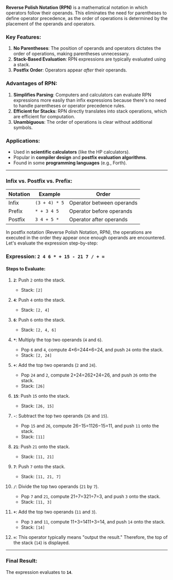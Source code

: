 **Reverse Polish Notation (RPN)** is a mathematical notation in which operators follow their operands. This eliminates the need for parentheses to define operator precedence, as the order of operations is determined by the placement of the operands and operators.

### Key Features:
1. **No Parentheses**: The position of operands and operators dictates the order of operations, making parentheses unnecessary.
2. **Stack-Based Evaluation**: RPN expressions are typically evaluated using a stack.
3. **Postfix Order**: Operators appear _after_ their operands.

### Advantages of RPN:
1. **Simplifies Parsing**: Computers and calculators can evaluate RPN expressions more easily than infix expressions because there's no need to handle parentheses or operator precedence rules.
2. **Efficient for Stacks**: RPN directly translates into stack operations, which are efficient for computation.
3. **Unambiguous**: The order of operations is clear without additional symbols.

### Applications:
- Used in **scientific calculators** (like the HP calculators).
- Popular in **compiler design** and **postfix evaluation algorithms**.
- Found in some **programming languages** (e.g., Forth).

---

### Infix vs. Postfix vs. Prefix:

|**Notation**|**Example**|**Order**|
|---|---|---|
|Infix|`(3 + 4) * 5`|Operator between operands|
|Prefix|`* + 3 4 5`|Operator before operands|
|Postfix|`3 4 + 5 *`|Operator after operands|



In postfix notation (Reverse Polish Notation, RPN), the operations are executed in the order they appear once enough operands are encountered. Let's evaluate the expression step-by-step:

### Expression: `2 4 6 * + 15 - 21 7 / + =`

#### Steps to Evaluate:

1. **`2`**: Push `2` onto the stack.
    
    - Stack: `[2]`
2. **`4`**: Push `4` onto the stack.
    
    - Stack: `[2, 4]`
3. **`6`**: Push `6` onto the stack.
    
    - Stack: `[2, 4, 6]`
4. **`*`**: Multiply the top two operands (`4` and `6`).
    
    - Pop `6` and `4`, compute 4×6=244×6=24, and push `24` onto the stack.
    - Stack: `[2, 24]`
5. **`+`**: Add the top two operands (`2` and `24`).
    
    - Pop `24` and `2`, compute 2+24=262+24=26, and push `26` onto the stack.
    - Stack: `[26]`
6. **`15`**: Push `15` onto the stack.
    
    - Stack: `[26, 15]`
7. **`-`**: Subtract the top two operands (`26` and `15`).
    
    - Pop `15` and `26`, compute 26−15=1126−15=11, and push `11` onto the stack.
    - Stack: `[11]`
8. **`21`**: Push `21` onto the stack.
    
    - Stack: `[11, 21]`
9. **`7`**: Push `7` onto the stack.
    
    - Stack: `[11, 21, 7]`
10. **`/`**: Divide the top two operands (`21` by `7`).
    
    - Pop `7` and `21`, compute 21÷7=321÷7=3, and push `3` onto the stack.
    - Stack: `[11, 3]`
11. **`+`**: Add the top two operands (`11` and `3`).
    
    - Pop `3` and `11`, compute 11+3=1411+3=14, and push `14` onto the stack.
    - Stack: `[14]`
12. **`=`**: This operator typically means "output the result." Therefore, the top of the stack (`14`) is displayed.
    

---

### Final Result:

The expression evaluates to **`14`**.